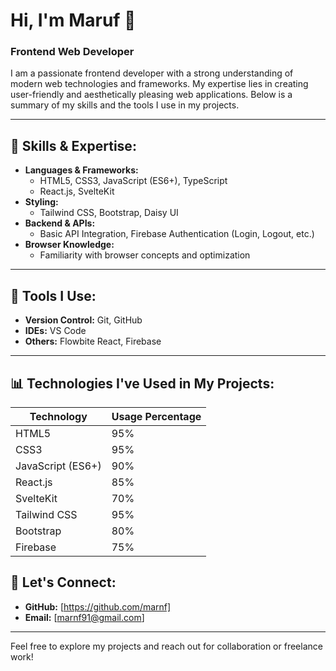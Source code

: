 # Hi, I'm Maruf 👋

### Frontend Web Developer

I am a passionate frontend developer with a strong understanding of modern web technologies and frameworks. My expertise lies in creating user-friendly and aesthetically pleasing web applications. Below is a summary of my skills and the tools I use in my projects.

---

## 🚀 Skills & Expertise:
- **Languages & Frameworks:**
  - HTML5, CSS3, JavaScript (ES6+), TypeScript
  - React.js, SvelteKit
- **Styling:**
  - Tailwind CSS, Bootstrap, Daisy UI
- **Backend & APIs:**
  - Basic API Integration, Firebase Authentication (Login, Logout, etc.)
- **Browser Knowledge:**
  - Familiarity with browser concepts and optimization

---

## 🔧 Tools I Use:
- **Version Control:** Git, GitHub
- **IDEs:** VS Code
- **Others:** Flowbite React, Firebase

---

## 📊 Technologies I've Used in My Projects:

| Technology         | Usage Percentage |
|--------------------|------------------|
| HTML5              | 95%             |
| CSS3               | 95%             |
| JavaScript (ES6+)  | 90%              |
| React.js           | 85%              |
| SvelteKit          | 70%              |
| Tailwind CSS       | 95%              |
| Bootstrap          | 80%              |
| Firebase           | 75%              |


## 💬 Let's Connect:
- **GitHub:** [https://github.com/marnf]
- **Email:** [marnf91@gmail.com]

---

Feel free to explore my projects and reach out for collaboration or freelance work!
